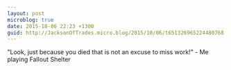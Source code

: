 ```yaml
---
layout: post
microblog: true
date: 2015-10-06 22:23 +1300
guid: http://JacksonOfTrades.micro.blog/2015/10/06/t651326965224480768.html
---
```

"Look, just because you died that is not an excuse to miss work!" - Me playing Fallout Shelter
